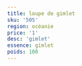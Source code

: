 ```yaml
---
title: loupe de gimlet
sku: '505'
region: océanie
price: '1'
desc: 'gimlet'
essence: gimlet
poids: 100
---
```

